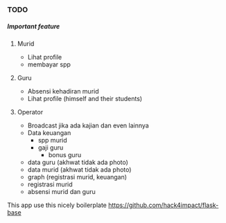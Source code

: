 ### TODO


##### Important feature
1. Murid
    - Lihat profile
    - membayar spp
    
2. Guru
    - Absensi kehadiran murid
    - Lihat profile (himself and their students)
    
3. Operator
    - Broadcast jika ada kajian dan even lainnya
    - Data keuangan
        - spp murid    
        - gaji guru
            - bonus guru
    - data guru (akhwat tidak ada photo)
    - data murid (akhwat tidak ada photo)
    - graph (registrasi murid, keuangan)
    - registrasi murid
    - absensi murid dan guru


This app use this nicely boilerplate
https://github.com/hack4impact/flask-base
